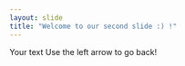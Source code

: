 ```yaml
---
layout: slide
title: "Welcome to our second slide :) !"
---
```

Your text
Use the left arrow to go back!
